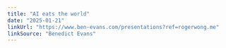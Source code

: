 ```yaml
---
title: "AI eats the world"
date: "2025-01-21"
linkUrl: "https://www.ben-evans.com/presentations?ref=rogerwong.me"
linkSource: "Benedict Evans"
---
```

